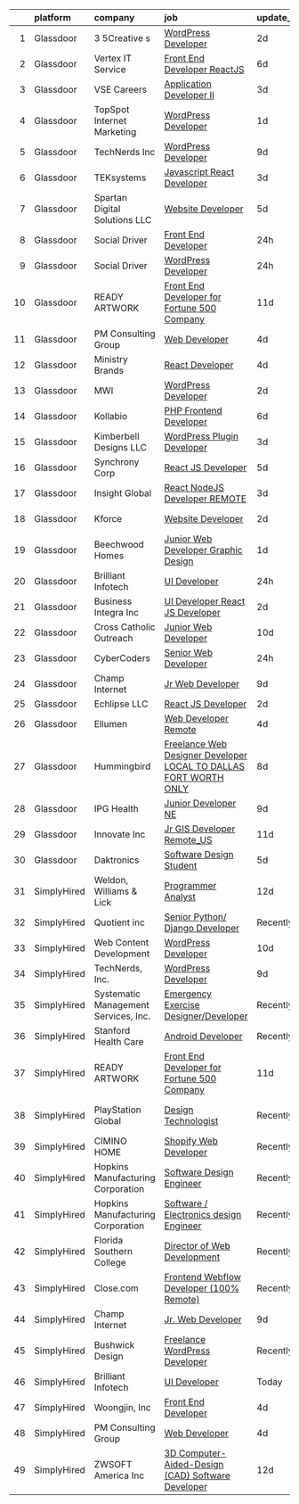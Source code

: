 

|    | platform    | company                              | job                                                                                                                                                                                                                                                                                                                                                                                                                                                                                                                                                                                                                                                                                                                                                                                                                                                                                                                                                                                                                                                                                                                                                                                                                                                                                                                                                                         | update_time   | location            |
|---:|:------------|:-------------------------------------|:----------------------------------------------------------------------------------------------------------------------------------------------------------------------------------------------------------------------------------------------------------------------------------------------------------------------------------------------------------------------------------------------------------------------------------------------------------------------------------------------------------------------------------------------------------------------------------------------------------------------------------------------------------------------------------------------------------------------------------------------------------------------------------------------------------------------------------------------------------------------------------------------------------------------------------------------------------------------------------------------------------------------------------------------------------------------------------------------------------------------------------------------------------------------------------------------------------------------------------------------------------------------------------------------------------------------------------------------------------------------------|:--------------|:--------------------|
|  1 | Glassdoor   | 3 5Creative s                        | [WordPress Developer](https://www.glassdoor.com/partner/jobListing.htm?pos=115&ao=1136043&s=58&guid=00000182771487289e9811b6b82d0f3c&src=GD_JOB_AD&t=SR&vt=w&ea=1&cs=1_23c4fc2d&cb=1659855210648&jobListingId=1008053016520&jrtk=3-0-1g9rh91qfi17h801-1g9rh91qujm68800-585b415c8717c140-)                                                                                                                                                                                                                                                                                                                                                                                                                                                                                                                                                                                                                                                                                                                                                                                                                                                                                                                                                                                                                                                                                   | 2d            | Remote              |
|  2 | Glassdoor   | Vertex IT Service                    | [Front End Developer ReactJS ](https://www.glassdoor.com/partner/jobListing.htm?pos=111&ao=1136043&s=58&guid=00000182771487289e9811b6b82d0f3c&src=GD_JOB_AD&t=SR&vt=w&ea=1&cs=1_37f91fec&cb=1659855210646&jobListingId=1008041428519&jrtk=3-0-1g9rh91qfi17h801-1g9rh91qujm68800-95e164b25e2fc9ba-)                                                                                                                                                                                                                                                                                                                                                                                                                                                                                                                                                                                                                                                                                                                                                                                                                                                                                                                                                                                                                                                                          | 6d            | Stamford, CT        |
|  3 | Glassdoor   | VSE Careers                          | [Application Developer II](https://www.glassdoor.com/partner/jobListing.htm?pos=105&ao=1110586&s=58&guid=00000182771487289e9811b6b82d0f3c&src=GD_JOB_AD&t=SR&vt=w&ea=1&cs=1_5eec8c6f&cb=1659855210645&jobListingId=1008050306164&cpc=654405A9B1E0A9F5&jrtk=3-0-1g9rh91qfi17h801-1g9rh91qujm68800-e4e11e7a0d5cdc28--6NYlbfkN0AjYcj1TGjwwN7WJqBP9IESAddy9ZuzHeFbXMoTnPdNIufpZ6VLOkZXdS181Vdo2NaKCAYI-Nw8CbcOVTaAO0fSZ9QIQnKfmPzuf8us_9fnzYxDxUDnDl5FpFcWcSMOJaoqf319lQ182UQtmiHw1pt0k5U6RQ_I6_aq96uSDW7xD7G6V686shVzXMG62z5RvJ2lW7VonmPgok7JGpSq8AbEvi-1dOKKrDGw8IfgxwN5VoCSwX_qDww_oDXGOlAFjxHFEwylCJyLK3LLlN9duZb18EzCqiok7ni40OTUOG9Go-TDSFYbC3ePsKSTTyAI9htM-N54xxO-JWu0l75UNz_5TUkBdHNcZtQTqmfRZNpVFAXetylpqXn1TP9nyil3sPRB2uRzLeM6HeoJ8Ej0wf8OajgP1t4jPHRBs-hm9uOgtFvMPuafJTCwaIK2570BnUrjUJ1kgbDYMDEIT1tXtyn0xVTs1a_UYPL7vKlvdHySct7UvMGky0i_1aV9P2hI5Y8%3D)                                                                                                                                                                                                                                                                                                                                                                                                                                                                                                           | 3d            | Remote              |
|  4 | Glassdoor   | TopSpot Internet Marketing           | [WordPress Developer](https://www.glassdoor.com/partner/jobListing.htm?pos=126&ao=1136043&s=58&guid=00000182771487289e9811b6b82d0f3c&src=GD_JOB_AD&t=SR&vt=w&cs=1_6e4334d8&cb=1659855210654&jobListingId=1008056314961&jrtk=3-0-1g9rh91qfi17h801-1g9rh91qujm68800-6ffe28bdec556c6e-)                                                                                                                                                                                                                                                                                                                                                                                                                                                                                                                                                                                                                                                                                                                                                                                                                                                                                                                                                                                                                                                                                        | 1d            | Houston, TX         |
|  5 | Glassdoor   | TechNerds  Inc                       | [WordPress Developer](https://www.glassdoor.com/partner/jobListing.htm?pos=113&ao=1136043&s=58&guid=00000182771487289e9811b6b82d0f3c&src=GD_JOB_AD&t=SR&vt=w&ea=1&cs=1_8f8d327e&cb=1659855210647&jobListingId=1008034823792&jrtk=3-0-1g9rh91qfi17h801-1g9rh91qujm68800-ae038392d5135ee5-)                                                                                                                                                                                                                                                                                                                                                                                                                                                                                                                                                                                                                                                                                                                                                                                                                                                                                                                                                                                                                                                                                   | 9d            | Remote              |
|  6 | Glassdoor   | TEKsystems                           | [Javascript React Developer](https://www.glassdoor.com/partner/jobListing.htm?pos=106&ao=1110586&s=58&guid=00000182771487289e9811b6b82d0f3c&src=GD_JOB_AD&t=SR&vt=w&cs=1_8cc0dcd5&cb=1659855210644&jobListingId=1008050113307&cpc=9DC6E4D8324653EE&jrtk=3-0-1g9rh91qfi17h801-1g9rh91qujm68800-f4fd55ecf75f49fc--6NYlbfkN0AuKz8EBO1xHDEL7V2YF9xF3dC_I9B9i-Zw2Jh8clPMK3KTieKealHQySFBD4L6FvMne0GN03ERF0zOBUfc0saV_3GMGTIyNGZirvkDela4u9Pu_s5lcigpZS08iar0jusg8XFHuUwbPxRCzqUPyidHB6LRHYiUxGnKyMT1Prl-DLhEMwAivVW8rUT1dFEsgylurjTANf93X61gUFYNU0C8H59raXjER2o8vBFEUeEZuuagr1XT4O4gpUbkKjFgbSSU8IhwRV3RPwvUJx-yrlQvP6U5JUBChWiS-WUtdZ46EheWoBPyCWXCVGWnCycqXJH_8uol5uHklw_gJilBAeE4Wuk_k8myDj1VBcwoLjD9vjWdV4NfcFGrassluH3FQEeNPZZz3-ly--BsApU22Dv3OqnAt0xzNsTHYVw9wSEAVKZr_LrmOQA576DNks_TDonf31J4rrXQGlD3lQ-sOlQNSfAGi_zhRVscjsyIGJ7ZE8NYndae-1LZXMglIRdg7DCeFvikkQq3cEqJLc5UVgtL_3ia1rUtE8_RSYSTwYTMLb3TLnIyHbw_t9DPGE9DYABRuJY6IQaW2JArpu-MzwamVNmiiQO0vzD7t-Hsb334dZzDOVL__3gwj7UllZQURQRS_AzusgNYaDpMnbyQ7SnOgN5_8LuRNjS_sjEc8JxmMGGdgz_rZXu4uFWtHBTbcZkynou0LM6Gn5iRWXxtOUKQDal4cpfiAU8CQYT-5H0GED0o9JaPauCGQsgW53cfYl1PCZJ_YnOqHH7WLF9g5aPcLv88u4JBpy6NFmmFh1Fko_uDs_4BVYVMhAkcl0MPG-DLda4xaqnM-qUJze2BTYmbGIY_Wx14h8gf--58RfuqFLCFJBYIs4LmSfzMozqJkvZL26nQ40JbKyotoRZv79mXamLRR4HAXrPRGB6-OTkLGQ%3D%3D)                                                                | 3d            | Cupertino, CA       |
|  7 | Glassdoor   | Spartan Digital Solutions  LLC       | [Website Developer](https://www.glassdoor.com/partner/jobListing.htm?pos=129&ao=1136043&s=58&guid=00000182771487289e9811b6b82d0f3c&src=GD_JOB_AD&t=SR&vt=w&ea=1&cs=1_a321e68a&cb=1659855210654&jobListingId=1008044912693&jrtk=3-0-1g9rh91qfi17h801-1g9rh91qujm68800-bfc0c9fe7dccc928-)                                                                                                                                                                                                                                                                                                                                                                                                                                                                                                                                                                                                                                                                                                                                                                                                                                                                                                                                                                                                                                                                                     | 5d            | Wenonah, NJ         |
|  8 | Glassdoor   | Social Driver                        | [Front End Developer](https://www.glassdoor.com/partner/jobListing.htm?pos=120&ao=1136043&s=58&guid=00000182771487289e9811b6b82d0f3c&src=GD_JOB_AD&t=SR&vt=w&ea=1&cs=1_c369fad5&cb=1659855210653&jobListingId=1008056782238&jrtk=3-0-1g9rh91qfi17h801-1g9rh91qujm68800-ad2849daf6587cd7-)                                                                                                                                                                                                                                                                                                                                                                                                                                                                                                                                                                                                                                                                                                                                                                                                                                                                                                                                                                                                                                                                                   | 24h           | Washington, DC      |
|  9 | Glassdoor   | Social Driver                        | [WordPress Developer](https://www.glassdoor.com/partner/jobListing.htm?pos=116&ao=1136043&s=58&guid=00000182771487289e9811b6b82d0f3c&src=GD_JOB_AD&t=SR&vt=w&ea=1&cs=1_1a3072f0&cb=1659855210649&jobListingId=1008056782236&jrtk=3-0-1g9rh91qfi17h801-1g9rh91qujm68800-7a444b7565fac1af-)                                                                                                                                                                                                                                                                                                                                                                                                                                                                                                                                                                                                                                                                                                                                                                                                                                                                                                                                                                                                                                                                                   | 24h           | Seattle, WA         |
| 10 | Glassdoor   | READY ARTWORK                        | [Front End Developer for Fortune 500 Company](https://www.glassdoor.com/partner/jobListing.htm?pos=117&ao=1136043&s=58&guid=00000182771487289e9811b6b82d0f3c&src=GD_JOB_AD&t=SR&vt=w&ea=1&cs=1_a7466637&cb=1659855210650&jobListingId=1008030771215&jrtk=3-0-1g9rh91qfi17h801-1g9rh91qujm68800-28f0fc5314bca22e-)                                                                                                                                                                                                                                                                                                                                                                                                                                                                                                                                                                                                                                                                                                                                                                                                                                                                                                                                                                                                                                                           | 11d           | Remote              |
| 11 | Glassdoor   | PM Consulting Group                  | [Web Developer](https://www.glassdoor.com/partner/jobListing.htm?pos=127&ao=1136043&s=58&guid=00000182771487289e9811b6b82d0f3c&src=GD_JOB_AD&t=SR&vt=w&ea=1&cs=1_d6f9170c&cb=1659855210654&jobListingId=1008049006543&jrtk=3-0-1g9rh91qfi17h801-1g9rh91qujm68800-e77598da06ba31ed-)                                                                                                                                                                                                                                                                                                                                                                                                                                                                                                                                                                                                                                                                                                                                                                                                                                                                                                                                                                                                                                                                                         | 4d            | Washington, DC      |
| 12 | Glassdoor   | Ministry Brands                      | [React Developer](https://www.glassdoor.com/partner/jobListing.htm?pos=114&ao=1136043&s=58&guid=00000182771487289e9811b6b82d0f3c&src=GD_JOB_AD&t=SR&vt=w&cs=1_ecb24228&cb=1659855210647&jobListingId=1008047968810&jrtk=3-0-1g9rh91qfi17h801-1g9rh91qujm68800-23526b1c2073be96-)                                                                                                                                                                                                                                                                                                                                                                                                                                                                                                                                                                                                                                                                                                                                                                                                                                                                                                                                                                                                                                                                                            | 4d            | Remote              |
| 13 | Glassdoor   | MWI                                  | [WordPress Developer](https://www.glassdoor.com/partner/jobListing.htm?pos=124&ao=1136043&s=58&guid=00000182771487289e9811b6b82d0f3c&src=GD_JOB_AD&t=SR&vt=w&ea=1&cs=1_ca507d7c&cb=1659855210654&jobListingId=1008053176998&jrtk=3-0-1g9rh91qfi17h801-1g9rh91qujm68800-6ebb461b2bbbbd3d-)                                                                                                                                                                                                                                                                                                                                                                                                                                                                                                                                                                                                                                                                                                                                                                                                                                                                                                                                                                                                                                                                                   | 2d            | Phoenix, AZ         |
| 14 | Glassdoor   | Kollabio                             | [PHP Frontend Developer](https://www.glassdoor.com/partner/jobListing.htm?pos=102&ao=1110586&s=58&guid=00000182771487289e9811b6b82d0f3c&src=GD_JOB_AD&t=SR&vt=w&ea=1&cs=1_199a9199&cb=1659855210644&jobListingId=1008041038018&cpc=3DB599BF2F4828F0&jrtk=3-0-1g9rh91qfi17h801-1g9rh91qujm68800-a781f0f3988a7eb6--6NYlbfkN0BK7QqpgF8Lwvm69yN6y042TqXJrV3gHaTYz7YJ2xmPiwJaRvnJL2p9woJImlFGjMplkzEuqGYU_lgezkcTMIwwWJJgvh0rLK3a1dAUMn4Ym3nLJIOYEmiu9Cx2q2yVfljoJkR4bpl82TzdcvfbQQ_q2uDbhOqeiIFAyE3H-98gDMgVKbW7Ql1PSugjhsCiW3pEhhsEa-s81cYzBjTEbRrBu2j1Vkd0QWF-o8DJdU3uhiK8B3K6RBszfdRFBvDDiNRlbAwtZZ6IfkXhswDGehOrk9IM48VPb7A2yr4wZYlMPfiKB6KpWK02mGnz62JIkDIZXNeZZ6n5hQ1fJkCMWnn0jBbqcL5ufdBC-gm_4VhGa6j1EmxqiElh_N7bnD7khdya1hrFksISfsNtASTuHC9Jz10wIc_TpUnnubRJCQ3xBIf1FAuI3pibA_2I3FEFrXaveQ9RonjDuKP_538d8zhL)                                                                                                                                                                                                                                                                                                                                                                                                                                                                                                                                                           | 6d            | Remote              |
| 15 | Glassdoor   | Kimberbell Designs LLC               | [WordPress Plugin Developer](https://www.glassdoor.com/partner/jobListing.htm?pos=123&ao=1136043&s=58&guid=00000182771487289e9811b6b82d0f3c&src=GD_JOB_AD&t=SR&vt=w&ea=1&cs=1_75b9154a&cb=1659855210654&jobListingId=1008050500326&jrtk=3-0-1g9rh91qfi17h801-1g9rh91qujm68800-a344cfcd4625741d-)                                                                                                                                                                                                                                                                                                                                                                                                                                                                                                                                                                                                                                                                                                                                                                                                                                                                                                                                                                                                                                                                            | 3d            | North Logan, UT     |
| 16 | Glassdoor   | Synchrony Corp                       | [React JS Developer](https://www.glassdoor.com/partner/jobListing.htm?pos=130&ao=1136043&s=58&guid=00000182771487289e9811b6b82d0f3c&src=GD_JOB_AD&t=SR&vt=w&ea=1&cs=1_a36457f6&cb=1659855210654&jobListingId=1008045126181&jrtk=3-0-1g9rh91qfi17h801-1g9rh91qujm68800-76f162cc6a0930df-)                                                                                                                                                                                                                                                                                                                                                                                                                                                                                                                                                                                                                                                                                                                                                                                                                                                                                                                                                                                                                                                                                    | 5d            | Plano, TX           |
| 17 | Glassdoor   | Insight Global                       | [React   NodeJS Developer   REMOTE](https://www.glassdoor.com/partner/jobListing.htm?pos=107&ao=1110586&s=58&guid=00000182771487289e9811b6b82d0f3c&src=GD_JOB_AD&t=SR&vt=w&cs=1_1b5b5e07&cb=1659855210645&jobListingId=1008050015756&cpc=F41FEAB56D215062&jrtk=3-0-1g9rh91qfi17h801-1g9rh91qujm68800-3a815cab392fbfcc--6NYlbfkN0BKkHZu3wF05EeDimN_p6sYpKCMArvwa95YdH7UpkaBCqc7l59ErwqcgaiCG2rP-TukLbKnD6USWGDybJsJ3g7IKeAJN3YhbwF6QsbfiCOqfYNPv2KI4k7cQm1tcO3YPrqlxqLGdm583UHq-6dn8QvZvHx8aArpeSx1meQPzI_lSH80Dt_mjbw4aMPLo-jn5ssVf8460fO7oG67Jzpf8BWYY6laLsZVglvYIm2KPJyq7JYgHrDuIRTMry5qaodn3CVLw9jlfVDrFGb66yVLnLjnFes75oM6qIEySxI5jy_hqdX7hFSVTj7jpHhy5j0kZYDCzAtrx24HGxnJDdw-IM4v6GwifLjMO3UsiwGXx9wj82-nt7gWqeOZz1wvoComhGT0JfAszQsGUdkW1zKZwFvj0-uawa6eEUq38WWUdWw7tzzUDt3GK_AWqXaJHL771i-hP1smyJCv4h0D3e4n1kGLHw1t-XqVrNOLdnheOgVOZw%3D%3D)                                                                                                                                                                                                                                                                                                                                                                                                                                                                                                                         | 3d            | Miami, FL           |
| 18 | Glassdoor   | Kforce                               | [Website Developer](https://www.glassdoor.com/partner/jobListing.htm?pos=108&ao=1110586&s=58&guid=00000182771487289e9811b6b82d0f3c&src=GD_JOB_AD&t=SR&vt=w&cs=1_b013ef99&cb=1659855210645&jobListingId=1008053505174&cpc=8795CF9063CD573D&jrtk=3-0-1g9rh91qfi17h801-1g9rh91qujm68800-9ce681a87a1256c3--6NYlbfkN0C5IatSLh_Ak1q39eQQoPIxD737RW9NeiYGvIRXkrLjEBkC4LI6KweFWWPiS1PvvlzZz5m9icO6XslgX-qFg5WWGvkoXvgmV9iqxiImc0J4motGj_YMPexforgGgMRLcGa0iMpq02GRHvWrcrDash1627eZtQNy6EjES7pa7cdj4JqJXmOieqSq6xNfxuUuXT85RuHMHLtsJPhPDwN2nFZ8bdLyTHAdDUOvFrUzTw69NuFRJloDeE5PBLQz-d5eWBx8VSGDTtm_niQhYJOtau-FAixYq54V3tf1U8oVM2-yo8n3soGs2Aw1_0KIEP4EQJ27QXeLop9DmqrH860XES2SnQwcoPvJ8xO38PAqKJEsWA4rAntdhKbBA1eK76ceSV7nioaXE4Gq_RRrJvmA6YMHWLtdMCBob1sRS7M-7BPBI6jMnYUgEN47rkVxfsrbIvH_VNGbuKzfpsStsDjUqqIdo97wild6Zdpajqlnvqa7oBITo8zj41DZdUG54ZdN8JrFW_vyvoCzfCI75ALmZJ9fWQaiezATvZK9LOs3FjAVPo2eiBB0wdL83jg31jlX7Z7G7eKWYMcT6rwpsqRAjw1YiDmnAKrdHLw%3D)                                                                                                                                                                                                                                                                                                                                                                                                                       | 2d            | Fort Worth, TX      |
| 19 | Glassdoor   | Beechwood Homes                      | [Junior Web Developer Graphic Design](https://www.glassdoor.com/partner/jobListing.htm?pos=104&ao=1110586&s=58&guid=00000182771487289e9811b6b82d0f3c&src=GD_JOB_AD&t=SR&vt=w&ea=1&cs=1_97adec4a&cb=1659855210644&jobListingId=1008056087959&cpc=1160948BCBA38B5B&jrtk=3-0-1g9rh91qfi17h801-1g9rh91qujm68800-1f918ef7c9cb8131--6NYlbfkN0AS57DkDylVShPhgOjpRgGCZifuE7BsZsr_ouSWgREGsYU9J9ba3OoAo_B_2-4yRLo4vAb8ezj1shnle-kHycIPxOII6DUnd0StxQij1vs4cR2okCAu5aLXKZMpfDO5MQqmB1JX49zWCk6xpxWliG_cf774Gt1I8tuTX0PnS7RgYBjD7j9gFQ17A2kHWJya25zIXZP9-FVawPQRWqW5o3FlWmdGVwuqzk_n85XnAphKgSkIngl-MPaSZyEJJ_Su9EVS_p4QVBsOJfS3cS3uepCAKfpoUSE2JisYL9al8mmwcNe-qW7Z1MVoul2cbtVGotib1kLAnYNyWbvwhbBL6l8XuGcTx1C5I8abGtq3RLCwOflo5UoOIPgXWHyGhO3RzkBtnp6iTOkn6nmaGYHp8ToebPFTtQOqR7urcvbCTShM6s9jdX0qFc1DRx42NoU6RhsdzGB8KPbrEFDK5gA9bZsQJh_0TGkp2iDqDq5G3f-9xm_FVlhuGLGcexeo35uImDOj7cBMLq3urw%3D%3D)                                                                                                                                                                                                                                                                                                                                                                                                                                                                                  | 1d            | Jericho, NY         |
| 20 | Glassdoor   | Brilliant Infotech                   | [UI Developer](https://www.glassdoor.com/partner/jobListing.htm?pos=119&ao=1136043&s=58&guid=00000182771487289e9811b6b82d0f3c&src=GD_JOB_AD&t=SR&vt=w&ea=1&cs=1_d594911c&cb=1659855210652&jobListingId=1008057230908&jrtk=3-0-1g9rh91qfi17h801-1g9rh91qujm68800-b5cb5c2a0fb84f40-)                                                                                                                                                                                                                                                                                                                                                                                                                                                                                                                                                                                                                                                                                                                                                                                                                                                                                                                                                                                                                                                                                          | 24h           | Remote              |
| 21 | Glassdoor   | Business Integra Inc                 | [UI Developer React JS Developer](https://www.glassdoor.com/partner/jobListing.htm?pos=128&ao=1136043&s=58&guid=00000182771487289e9811b6b82d0f3c&src=GD_JOB_AD&t=SR&vt=w&ea=1&cs=1_c2ae6cac&cb=1659855210654&jobListingId=1008053447447&jrtk=3-0-1g9rh91qfi17h801-1g9rh91qujm68800-47e1136c785b937a-)                                                                                                                                                                                                                                                                                                                                                                                                                                                                                                                                                                                                                                                                                                                                                                                                                                                                                                                                                                                                                                                                       | 2d            | Plano, TX           |
| 22 | Glassdoor   | Cross Catholic Outreach              | [Junior Web Developer](https://www.glassdoor.com/partner/jobListing.htm?pos=118&ao=1136043&s=58&guid=00000182771487289e9811b6b82d0f3c&src=GD_JOB_AD&t=SR&vt=w&ea=1&cs=1_bb6871e5&cb=1659855210651&jobListingId=1008032805637&jrtk=3-0-1g9rh91qfi17h801-1g9rh91qujm68800-27d766c12cb6d4f1-)                                                                                                                                                                                                                                                                                                                                                                                                                                                                                                                                                                                                                                                                                                                                                                                                                                                                                                                                                                                                                                                                                  | 10d           | Remote              |
| 23 | Glassdoor   | CyberCoders                          | [Senior Web Developer](https://www.glassdoor.com/partner/jobListing.htm?pos=109&ao=1110586&s=58&guid=00000182771487289e9811b6b82d0f3c&src=GD_JOB_AD&t=SR&vt=w&ea=1&cs=1_0eb3471d&cb=1659855210646&jobListingId=1008057341071&cpc=8795CF9063CD573D&jrtk=3-0-1g9rh91qfi17h801-1g9rh91qujm68800-e284d5da97bd630e--6NYlbfkN0CpFJQzrgRR8WqXWK1qKKEqALWJw739KlKqr2H-MSI4eoBlI4EFrmor2FYZMP3muM2pAkOmUab4-4FzgM0mrfaBc1n-K1sJW50y-pjq_qeOGdB5mIh8KDGJrX91CX3vpaN0JH-PO0ye74ulJQKpEY0XlnFba20TrGDLYatRdCj6fWRvGPSfShjlHb2M_zl1rgvfY3scQxkdAid5X3Jsne9a7z5lWeFpRM8lek9-dEH3IQyrPVxH9Rh_ZPDh8ZwrHOyyBK-s3HVzjUhdkFN651QR0OcB1eCElAJwEkwj7vt-9BHcE2lA8BYuknljiObDx-MuaUfaReJA9YaO3DrdzYZpR1B6AdPJan13oZQuN9hMeVetc_VHABCRwMxymlDx--Sn3n4mzVzjP3KuPEguMUZMTQ-SnyjbyFceZ9HPJPAqWUhPM4Jvoz0SDR2NaQQ3FvMtuKXPMYv8u5KwVqbyxv3mAPkPTGE8Xw2fvwWXmdRvRKG4mli-URTsPD_CoTIEyQXeLcaP0IIBtWsSDJeRo6OEEHwGUE9tj3bRK7QfqaQjIc5pw6k5uM3AmoqafckwECIwjpDQwz50SWtRHUbmpjvQJvrIY5Zx5P-2_jt1EBUIxIFB7VVI3oEPsn8xfQ01RXAcEMcKeB4t6WO6NLCSskV1tLHaFhlZCcFPGtMlh2ogkNNBCyB0XIChIOOTFpII41ibp7fnX2S2lijgLRIkT7hloBACaNip6ew-Thck6JMkUqSPpOypHrOFQGZDjO4IEP-MMfvnBXoXhYB3wKgzsWnRHWk_X0darU0P3C4TuSGW9uoYFAWznN71yE6PUZhixVw3qwNpBu_tVzKNUFq18XptzwD3JJ7ifIuRaLSo45tRD3RJMhaFkZzsg_0dqPv5iARSW35NSb2tsyVK-lJcn5h4ts3AMmGmClRGBDrS5ArWtXkxLUBmq_8Yec4MXKUcCgUDaCiJjITAIEJtK6L506AN0ATfEphB5bB0nff545I-MA%3D%3D) | 24h           | Aurora, IL          |
| 24 | Glassdoor   | Champ Internet                       | [Jr  Web Developer](https://www.glassdoor.com/partner/jobListing.htm?pos=110&ao=1136043&s=58&guid=00000182771487289e9811b6b82d0f3c&src=GD_JOB_AD&t=SR&vt=w&ea=1&cs=1_3941bc49&cb=1659855210646&jobListingId=1008035295299&jrtk=3-0-1g9rh91qfi17h801-1g9rh91qujm68800-063ca9b8fe53b076-)                                                                                                                                                                                                                                                                                                                                                                                                                                                                                                                                                                                                                                                                                                                                                                                                                                                                                                                                                                                                                                                                                     | 9d            | Remote              |
| 25 | Glassdoor   | Echlipse LLC                         | [React JS Developer](https://www.glassdoor.com/partner/jobListing.htm?pos=112&ao=1136043&s=58&guid=00000182771487289e9811b6b82d0f3c&src=GD_JOB_AD&t=SR&vt=w&ea=1&cs=1_b51d6fdb&cb=1659855210647&jobListingId=1008052933640&jrtk=3-0-1g9rh91qfi17h801-1g9rh91qujm68800-2703d99c853b36f4-)                                                                                                                                                                                                                                                                                                                                                                                                                                                                                                                                                                                                                                                                                                                                                                                                                                                                                                                                                                                                                                                                                    | 2d            | Remote              |
| 26 | Glassdoor   | Ellumen                              | [Web Developer   Remote](https://www.glassdoor.com/partner/jobListing.htm?pos=122&ao=1136043&s=58&guid=00000182771487289e9811b6b82d0f3c&src=GD_JOB_AD&t=SR&vt=w&ea=1&cs=1_bdf26593&cb=1659855210654&jobListingId=1008046729761&jrtk=3-0-1g9rh91qfi17h801-1g9rh91qujm68800-bcd83bd274f10eee-)                                                                                                                                                                                                                                                                                                                                                                                                                                                                                                                                                                                                                                                                                                                                                                                                                                                                                                                                                                                                                                                                                | 4d            | Silver Spring, MD   |
| 27 | Glassdoor   | Hummingbird                          | [Freelance Web Designer Developer   LOCAL TO DALLAS FORT WORTH ONLY](https://www.glassdoor.com/partner/jobListing.htm?pos=101&ao=1110586&s=58&guid=00000182771487289e9811b6b82d0f3c&src=GD_JOB_AD&t=SR&vt=w&ea=1&cs=1_1f184f25&cb=1659855210644&jobListingId=1008038353845&cpc=7E331B339EFC28D0&jrtk=3-0-1g9rh91qfi17h801-1g9rh91qujm68800-6b9bd44cb71ec0a0--6NYlbfkN0AY4guaBc_odNxnJHTncvfwFu86WvDwtbc_K-gSZc1x5K7wdWHYCJnRhc0BEaIQIUd8vFYjU1_FI9NcsDjwHdImEPxd_ADqdj3xXEqiSd8xlQVVmIPoR5eMXuvfuP3Sp8LjBjI2JP7AQpBNOxgAV5D5HdIpr2ZJ538jsorUPfmLKL4MMVWHX7gAOvk0iQvaatrSQf7vRcC2wfB2ZXkgWXC7vSeNauCMWrFdIXwFnU-wMwKX_W___3as8hxvdQFBvs7kcD4U9aWB5rHjWc1TA2JvwQc8dECr8dZ4kMNl23_uQCBc9HEN5Wb8U6qqgTrGNKq-avERPq97JkSxMV-HjWPA-h6L_C9Q-Vib7IjGdXUFDa-tPpfG7FZLgAJwxAC4f6J7nn8XiQg-rwTlY57U6anD7MJa0ZJbI6v4tCHY0WkgtdMW-Jmnox-f4Y7eX92CyUcK05F2u_pMTdO_6k7tNRwVc4OaySqG-_hyvSdSBvrLefMOU-PmsbDIIoJYaLSqGMjm7qErRNqeWRNbpi_zbtbS7NYqzH0URXgrA19dhzBWi4Rw36qR9hZFAz3BGFF0uf0%3D)                                                                                                                                                                                                                                                                                                                                                                                                 | 8d            | Remote              |
| 28 | Glassdoor   | IPG Health                           | [Junior Developer NE](https://www.glassdoor.com/partner/jobListing.htm?pos=125&ao=1136043&s=58&guid=00000182771487289e9811b6b82d0f3c&src=GD_JOB_AD&t=SR&vt=w&cs=1_1dd50279&cb=1659855210654&jobListingId=1008035769974&jrtk=3-0-1g9rh91qfi17h801-1g9rh91qujm68800-c710fc7524e43096-)                                                                                                                                                                                                                                                                                                                                                                                                                                                                                                                                                                                                                                                                                                                                                                                                                                                                                                                                                                                                                                                                                        | 9d            | New York, NY        |
| 29 | Glassdoor   | Innovate  Inc                        | [Jr  GIS Developer Remote_US](https://www.glassdoor.com/partner/jobListing.htm?pos=103&ao=1110586&s=58&guid=00000182771487289e9811b6b82d0f3c&src=GD_JOB_AD&t=SR&vt=w&cs=1_06b939ba&cb=1659855210643&jobListingId=1008031307907&cpc=65CC663E25211861&jrtk=3-0-1g9rh91qfi17h801-1g9rh91qujm68800-92c06fa26b15e091--6NYlbfkN0AoVyl0Z5GpsU8Pgj45A4EeIowv7x5WSzAT0pLcY0odFLOPkGN5ztqUNUO_fWemwQe5-VMDe7F3-Vrll5sHLlUq_2_78Pkp5xNceejwKY_LLuVvIzZbdNabonVXuAdda9DvCqsdB8i2Ms_anKSJBvAh8TjJcgD9AubEjrAT8JzbKiVJWSqjsSuWY6ROtv3EpLaOSxE_aNCKpHFiSZeO49eOsWpFCpczlVpPSwho7uhgrvigkI87ZnJPd61hmB_JZQo4pDDKx-pNWGCCnT9N3xBNOY1WyqDhvfaLuIrjaIBirkzWa8D1WTz-AKweeFW21-8BGCdJaJZWlOvUKqh3g3gR8ze5prVvHOO1v323bvjjaYTNVVXr8DUvMRcqKZ2a_ylxiXlrAw3X-LNHuc6W4D0oY9ibKN9pb_og2XqICWFb2_mwrePN0l2VInPmyVgsmIFWWXkzmap2m8FRSaTpe6f5nuPRUOWualYGak6qrY5mEoDUCTCjbA0nrZpQ_oNdNx6O2-7FF9kkbK1FuDBSNVxM79FoSAmmN7YUFqX2oFw4qgl7ml6IAFf7)                                                                                                                                                                                                                                                                                                                                                                                                                                                           | 11d           | Remote              |
| 30 | Glassdoor   | Daktronics                           | [Software Design Student](https://www.glassdoor.com/partner/jobListing.htm?pos=121&ao=1136043&s=58&guid=00000182771487289e9811b6b82d0f3c&src=GD_JOB_AD&t=SR&vt=w&cs=1_2966a407&cb=1659855210653&jobListingId=1008045745652&jrtk=3-0-1g9rh91qfi17h801-1g9rh91qujm68800-30d052bc1d860f10-)                                                                                                                                                                                                                                                                                                                                                                                                                                                                                                                                                                                                                                                                                                                                                                                                                                                                                                                                                                                                                                                                                    | 5d            | Remote              |
| 31 | SimplyHired | Weldon, Williams & Lick              | [Programmer Analyst](https://www.simplyhired.com/job/hhN-9v1pNQNu8mKogkLA2w-lHUV-HjamLRbh2zoXVqd1mGQENNGTsQ?q=design+developer)                                                                                                                                                                                                                                                                                                                                                                                                                                                                                                                                                                                                                                                                                                                                                                                                                                                                                                                                                                                                                                                                                                                                                                                                                                             | 12d           | Fort Smith, AR      |
| 32 | SimplyHired | Quotient inc                         | [Senior Python/ Django Developer](https://www.simplyhired.com/job/m96NQ79eEQlcd__qoY32lsC-GaSgj40S01C2dLobND_gjLWWKNV0tw?q=design+developer)                                                                                                                                                                                                                                                                                                                                                                                                                                                                                                                                                                                                                                                                                                                                                                                                                                                                                                                                                                                                                                                                                                                                                                                                                                | Recently      | Bethesda, MD        |
| 33 | SimplyHired | Web Content Development              | [WordPress Developer](https://www.simplyhired.com/job/_kAT_O-jlFmNB2O4g8MAwf6MJA_0u-4-yYI1QNNdNwzrx2yNYMqDew?q=design+developer)                                                                                                                                                                                                                                                                                                                                                                                                                                                                                                                                                                                                                                                                                                                                                                                                                                                                                                                                                                                                                                                                                                                                                                                                                                            | 10d           | Ocean City, NJ      |
| 34 | SimplyHired | TechNerds, Inc.                      | [WordPress Developer](https://www.simplyhired.com/job/_do-I-_7nfaz6mj-bT-EamLv7xbOFE1oxr_9o1dwmExzplqd91ljgA?q=design+developer)                                                                                                                                                                                                                                                                                                                                                                                                                                                                                                                                                                                                                                                                                                                                                                                                                                                                                                                                                                                                                                                                                                                                                                                                                                            | 9d            | Remote              |
| 35 | SimplyHired | Systematic Management Services, Inc. | [Emergency Exercise Designer/Developer](https://www.simplyhired.com/job/K67Q598TGt6apYi50JKCrunnHOEkdFTM_OXtSucrngj-Oxxr_9INgQ?q=design+developer)                                                                                                                                                                                                                                                                                                                                                                                                                                                                                                                                                                                                                                                                                                                                                                                                                                                                                                                                                                                                                                                                                                                                                                                                                          | Recently      | Washington, DC      |
| 36 | SimplyHired | Stanford Health Care                 | [Android Developer](https://www.simplyhired.com/job/bixntMy0ujDioU4BjtZEEvVL_r_XDW95SQ5woSmxcbcU1YTvBsekZQ?q=design+developer)                                                                                                                                                                                                                                                                                                                                                                                                                                                                                                                                                                                                                                                                                                                                                                                                                                                                                                                                                                                                                                                                                                                                                                                                                                              | Recently      | Palo Alto, CA       |
| 37 | SimplyHired | READY ARTWORK                        | [Front End Developer for Fortune 500 Company](https://www.simplyhired.com/job/HzgqTE5-qWXwtRdH38BMpToD1QKOt6Aag_8i7m3LuZWStQ8tMGaezg?q=design+developer)                                                                                                                                                                                                                                                                                                                                                                                                                                                                                                                                                                                                                                                                                                                                                                                                                                                                                                                                                                                                                                                                                                                                                                                                                    | 11d           | Remote              |
| 38 | SimplyHired | PlayStation Global                   | [Design Technologist](https://www.simplyhired.com/job/pTEqTDBRSSSVvbLTRF-Z7w8RRNBo1QMMZhqA0YnPlPWDL_ZNV1T-aQ?q=design+developer)                                                                                                                                                                                                                                                                                                                                                                                                                                                                                                                                                                                                                                                                                                                                                                                                                                                                                                                                                                                                                                                                                                                                                                                                                                            | Recently      | San Francisco, CA   |
| 39 | SimplyHired | CIMINO HOME                          | [Shopify Web Developer](https://www.simplyhired.com/job/rs9ntpSDY3waHgdxfe8xMNomoEnjqmcFWQ-EHTda3HujS1i2Nk0GKw?q=design+developer)                                                                                                                                                                                                                                                                                                                                                                                                                                                                                                                                                                                                                                                                                                                                                                                                                                                                                                                                                                                                                                                                                                                                                                                                                                          | Recently      | Remote              |
| 40 | SimplyHired | Hopkins Manufacturing Corporation    | [Software Design Engineer](https://www.simplyhired.com/job/qY8slYaw9wD2ocnPC4HaJoxOS535kfd1g9te5vVup0OD4IWDFxIROg?q=design+developer)                                                                                                                                                                                                                                                                                                                                                                                                                                                                                                                                                                                                                                                                                                                                                                                                                                                                                                                                                                                                                                                                                                                                                                                                                                       | Recently      | Emporia, KS         |
| 41 | SimplyHired | Hopkins Manufacturing Corporation    | [Software / Electronics design Engineer](https://www.simplyhired.com/job/1MDEeQo85KGPd1rMBpRRvYyhjZKVTl4lnzpQggbmleOv36Nx_uxqWQ?q=design+developer)                                                                                                                                                                                                                                                                                                                                                                                                                                                                                                                                                                                                                                                                                                                                                                                                                                                                                                                                                                                                                                                                                                                                                                                                                         | Recently      | Emporia, KS         |
| 42 | SimplyHired | Florida Southern College             | [Director of Web Development](https://www.simplyhired.com/job/oL4algJBefvHbbzfqg7iy74d7ik-t7to-kcnQHs3U36kzXRJJNPylA?q=design+developer)                                                                                                                                                                                                                                                                                                                                                                                                                                                                                                                                                                                                                                                                                                                                                                                                                                                                                                                                                                                                                                                                                                                                                                                                                                    | Recently      | Lakeland, FL        |
| 43 | SimplyHired | Close.com                            | [Frontend Webflow Developer (100% Remote)](https://www.simplyhired.com/job/9mB10Yu9fFGtMnwIqcrYtaJxUjBw6q4fAEncDG2M3NLxt8JCgr0_QA?q=design+developer)                                                                                                                                                                                                                                                                                                                                                                                                                                                                                                                                                                                                                                                                                                                                                                                                                                                                                                                                                                                                                                                                                                                                                                                                                       | Recently      | Remote              |
| 44 | SimplyHired | Champ Internet                       | [Jr. Web Developer](https://www.simplyhired.com/job/r0BtENl-pqywsXiEKcZp-CeqX5nUwNrb7PM6mqDUeAHybikjqFd1xQ?q=design+developer)                                                                                                                                                                                                                                                                                                                                                                                                                                                                                                                                                                                                                                                                                                                                                                                                                                                                                                                                                                                                                                                                                                                                                                                                                                              | 9d            | Remote              |
| 45 | SimplyHired | Bushwick Design                      | [Freelance WordPress Developer](https://www.simplyhired.com/job/cT9tazAs1RJDKybQmBhxG0cez39wk9YtXMULvuD1Jh9iVS3-uLQ0sA?q=design+developer)                                                                                                                                                                                                                                                                                                                                                                                                                                                                                                                                                                                                                                                                                                                                                                                                                                                                                                                                                                                                                                                                                                                                                                                                                                  | Recently      | Remote              |
| 46 | SimplyHired | Brilliant Infotech                   | [UI Developer](https://www.simplyhired.com/job/Gd7Nqkqxfw_NcHH_SIBDTfp0qRO-KTRPgXcm0ULdM5wAj9PfP2HpVw?q=design+developer)                                                                                                                                                                                                                                                                                                                                                                                                                                                                                                                                                                                                                                                                                                                                                                                                                                                                                                                                                                                                                                                                                                                                                                                                                                                   | Today         | Remote              |
| 47 | SimplyHired | Woongjin, Inc                        | [Front End Developer](https://www.simplyhired.com/job/-XkDXSwV8ukITDDksJSavNuylMB_e0mDjvgUh5Z24EB_TM6rNftZCg?q=design+developer)                                                                                                                                                                                                                                                                                                                                                                                                                                                                                                                                                                                                                                                                                                                                                                                                                                                                                                                                                                                                                                                                                                                                                                                                                                            | 4d            | Ridgefield Park, NJ |
| 48 | SimplyHired | PM Consulting Group                  | [Web Developer](https://www.simplyhired.com/job/UuZHUjmJD6Ya40Cayb1mLMNdDNbArr8TmhKg-tgFxFs1UjGtTQlv4w?q=design+developer)                                                                                                                                                                                                                                                                                                                                                                                                                                                                                                                                                                                                                                                                                                                                                                                                                                                                                                                                                                                                                                                                                                                                                                                                                                                  | 4d            | Washington, DC      |
| 49 | SimplyHired | ZWSOFT America Inc                   | [3D Computer-Aided-Design (CAD) Software Developer](https://www.simplyhired.com/job/UHzPBKn9n1swobapy6vmSLdqvFhmU640IfxDrCR6AA0OglFRajZWyg?q=design+developer)                                                                                                                                                                                                                                                                                                                                                                                                                                                                                                                                                                                                                                                                                                                                                                                                                                                                                                                                                                                                                                                                                                                                                                                                              | 12d           | Melbourne, FL       |